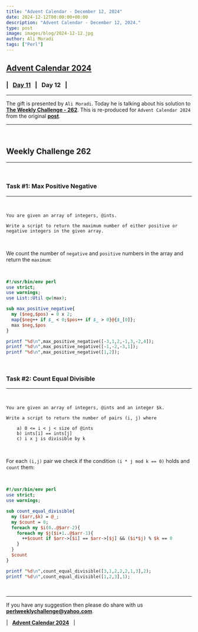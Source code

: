 ```yaml
---
title: "Advent Calendar - December 12, 2024"
date: 2024-12-12T00:00:00+00:00
description: "Advent Calendar - December 12, 2024."
type: post
image: images/blog/2024-12-12.jpg
author: Ali Moradi
tags: ["Perl"]
---
```


## [**Advent Calendar 2024**](/blog/advent-calendar-2024)
### | &nbsp; [**Day 11**](/blog/advent-calendar-2024-12-11) &nbsp; | &nbsp; **Day 12** &nbsp; |
***

The gift is presented by `Ali Moradi`. Today he is talking about his solution to [**The Weekly Challenge - 262**](/blog/perl-weekly-challenge-262). This is re-produced for `Advent Calendar 2024` from the original [**post**](https://deadmarshal.blogspot.com/2024/03/twc262.html).

***

<br>

## Weekly Challenge 262
***

<br>

### Task #1: Max Positive Negative
***

<br>

    You are given an array of integers, @ints.

    Write a script to return the maximum number of either positive or negative integers in the given array.

<br>

We count the number of `negative` and `positive` numbers in the array and return the `maximum`:

<br>

```perl
#!/usr/bin/env perl
use strict;
use warnings;
use List::Util qw(max);

sub max_positive_negative{
  my ($neg,$pos) = 0 x 2;
  map{$neg++ if $_ < 0;$pos++ if $_ > 0}@{$_[0]};
  max $neg,$pos
}

printf "%d\n",max_positive_negative([-3,1,2,-1,3,-2,4]);
printf "%d\n",max_positive_negative([-1,-2,-3,1]);
printf "%d\n",max_positive_negative([1,2]);
```

<br>

### Task #2: Count Equal Divisible
***

<br>

    You are given an array of integers, @ints and an integer $k.

    Write a script to return the number of pairs (i, j) where

        a) 0 <= i < j < size of @ints
        b) ints[i] == ints[j]
        c) i x j is divisible by k

<br>

For each `(i,j)` pair we check if the condition `(i * j mod k == 0)` holds and `count` them:

<br>

```perl
#!/usr/bin/env perl
use strict;
use warnings;

sub count_equal_divisible{
  my ($arr,$k) = @_;
  my $count = 0;
  foreach my $i(0..@$arr-2){
    foreach my $j($i+1..@$arr-1){
      ++$count if $arr->[$i] == $arr->[$j] && ($i*$j) % $k == 0
    }
  }
  $count
}

printf "%d\n",count_equal_divisible([3,1,2,2,2,1,3],2);
printf "%d\n",count_equal_divisible([1,2,3],1);
```

<br>

***

If you have any suggestion then please do share with us **<perlweeklychallenge@yahoo.com>**.

| &nbsp; [**Advent Calendar 2024**](/blog/advent-calendar-2024) &nbsp; |
